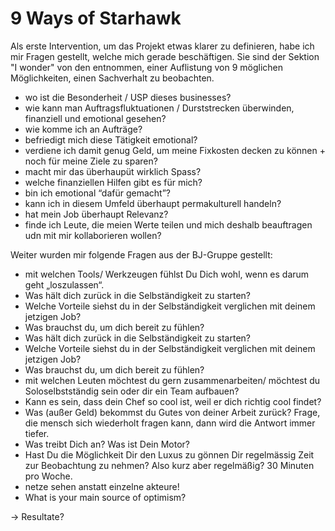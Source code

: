 # 9 Ways of Starhawk

Als erste Intervention, um das Projekt etwas klarer zu definieren, habe ich mir Fragen gestellt, welche mich gerade beschäftigen. Sie sind der Sektion "I wonder" von den <c-external-link url="https://cloud.nadineprigann.de/index.php/s/EmEFxFs3Rd3e27p" label="9 Ways of Starhawk"/> entnommen, einer Auflistung von 9 möglichen Möglichkeiten, einen Sachverhalt zu beobachten.

- wo ist die Besonderheit / USP dieses businesses?
- wie kann man Auftragsfluktuationen / Durststrecken überwinden, finanziell und
emotional gesehen?
- wie komme ich an Aufträge?
- befriedigt mich diese Tätigkeit emotional?
- verdiene ich damit genug Geld, um meine Fixkosten decken zu können + noch für
meine Ziele zu sparen?
- macht mir das überhaupüt wirklich Spass?
- welche finanziellen Hilfen gibt es für mich?
- bin ich emotional “dafür gemacht”?
- kann ich in diesem Umfeld überhaupt permakulturell handeln?
- hat mein Job überhaupt Relevanz?
- finde ich Leute, die meien Werte teilen und mich deshalb beauftragen udn mit mir
kollaborieren wollen?

Weiter wurden mir folgende Fragen aus der BJ-Gruppe gestellt:

- mit welchen Tools/ Werkzeugen fühlst Du Dich wohl, wenn es darum geht „loszulassen“.
- Was hält dich zurück in die Selbständigkeit zu starten?
- Welche Vorteile siehst du in der Selbständigkeit verglichen mit deinem jetzigen Job?
- Was brauchst du, um dich bereit zu fühlen?
- Was hält dich zurück in die Selbständigkeit zu starten?
- Welche Vorteile siehst du in der Selbständigkeit verglichen mit deinem jetzigen Job?
- Was brauchst du, um dich bereit zu fühlen?
- mit welchen Leuten möchtest du gern zusammenarbeiten/ möchtest du Soloselbstständig sein oder dir ein Team aufbauen?
- Kann es sein, dass dein Chef so cool ist, weil er dich richtig cool findet?
- Was (außer Geld) bekommst du Gutes von deiner Arbeit zurück? Frage, die mensch sich wiederholt fragen kann, dann wird die Antwort immer tiefer.
- Was treibt Dich an? Was ist Dein Motor?
- Hast Du die Möglichkeit Dir den Luxus zu gönnen Dir regelmässig Zeit zur Beobachtung zu nehmen? Also kurz aber regelmäßig? 30 Minuten pro Woche.
- netze sehen anstatt einzelne akteure!
- What is your main source of optimism?

-> Resultate?
